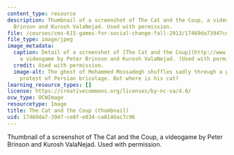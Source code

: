 ```yaml
---
content_type: resource
description: Thumbnail of a screenshot of The Cat and the Coup, a videogame by Peter
  Brinson and Kurosh ValaNejad. Used with permission.
file: /courses/cms-615-games-for-social-change-fall-2013/17469da73947ce8fe034ca8146ac7c96_cms-615f13-th.jpg
file_type: image/jpeg
image_metadata:
  caption: Detail of a screenshot of [The Cat and the Coup](http://www.thecatandthecoup.com/),
    a videogame by Peter Brinson and Kurosh ValaNejad. (Used with permission.)
  credit: Used with permission.
  image-alt: The ghost of Mohammed Mossadegh shuffles sadly through a phantasmagoric
    protest of Persian bricolage. But where is his cat?
learning_resource_types: []
license: https://creativecommons.org/licenses/by-nc-sa/4.0/
ocw_type: OCWImage
resourcetype: Image
title: The Cat and the Coup (thumbnail)
uid: 17469da7-3947-ce8f-e034-ca8146ac7c96
---
```

Thumbnail of a screenshot of The Cat and the Coup, a videogame by Peter Brinson and Kurosh ValaNejad. Used with permission.